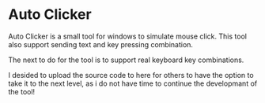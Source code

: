 # Auto Clicker

Auto Clicker is a small tool for windows to simulate mouse click. This tool also support sending text and key pressing combination. 

The next to do for the tool is to support real keyboard key combinations.

I desided to upload the source code to here for others to have the option to take it to the next level, as i do not have time to continue the developmant of the tool!


